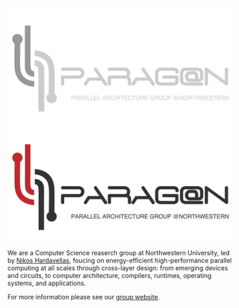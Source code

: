 ![Logo (Dark)](https://github.com/paragon-lab/.github/blob/main/profile/logo_dark.png#gh-dark-mode-only)
![Logo (Light)](https://github.com/paragon-lab/.github/blob/main/profile/logo_light.png#gh-light-mode-only)

We are a Computer Science reaserch group at Northwestern University, led by [Nikos Hardavellas](https://users.cs.northwestern.edu/~hardav/),
foucing on energy-efficient high-performance parallel computing at all scales through cross-layer design: from emerging devices and circuits, to computer 
architecture, compilers, runtimes, operating systems, and applications. 

For more information please see our [group website](http://paragon.cs.northwestern.edu/).

<!--

**Here are some ideas to get you started:**

🙋‍♀️ A short introduction - what is your organization all about?
🌈 Contribution guidelines - how can the community get involved?
👩‍💻 Useful resources - where can the community find your docs? Is there anything else the community should know?
🍿 Fun facts - what does your team eat for breakfast?
🧙 Remember, you can do mighty things with the power of [Markdown](https://docs.github.com/github/writing-on-github/getting-started-with-writing-and-formatting-on-github/basic-writing-and-formatting-syntax)
-->
